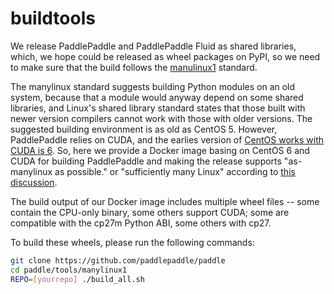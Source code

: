 # buildtools

We release PaddlePaddle and PaddlePaddle Fluid as shared libraries,
which, we hope could be released as wheel packages on PyPI, so we need
to make sure that the build follows the
[manulinux1](https://www.python.org/dev/peps/pep-0513/) standard.

The manylinux standard suggests building Python modules on an old
system, because that a module would anyway depend on some shared
libraries, and Linux's shared library standard states that those built
with newer version compilers cannot work with those with older
versions.  The suggested building environment is as old as CentOS 5.
However, PaddlePaddle relies on CUDA, and the earlies version of
[CentOS works with CUDA is 6](https://hub.docker.com/r/nvidia/cuda/).
So, here we provide a Docker image basing on CentOS 6 and CUDA for
building PaddlePaddle and making the release supports "as-manylinux as
possible."  or "sufficiently many Linux" according to [this
discussion](https://mail.python.org/pipermail/wheel-builders/2016-July/000175.html).

The build output of our Docker image includes multiple wheel files --
some contain the CPU-only binary, some others support CUDA; some are
compatible with the cp27m Python ABI, some others with cp27.

To build these wheels, please run the following commands:

```bash
git clone https://github.com/paddlepaddle/paddle
cd paddle/tools/manylinux1
REPO=[yourrepo] ./build_all.sh
```
